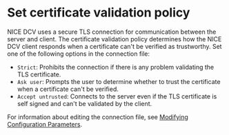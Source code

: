 # Set certificate validation policy<a name="set-certificate-validation-policy"></a>

NICE DCV uses a secure TLS connection for communication between the server and client\. The certificate validation policy determines how the NICE DCV client responds when a certificate can't be verified as trustworthy\. Set one of the following options in the connection file: 
+ `Strict`: Prohibits the connection if there is any problem validating the TLS certificate\.
+ `Ask user`: Prompts the user to determine whether to trust the certificate when a certificate can't be verified\.
+ `Accept untrusted`: Connects to the server even if the TLS certificate is self signed and can't be validated by the client\.

For information about editing the connection file, see [Modifying Configuration Parameters](config-param-ref-modify.md)\.